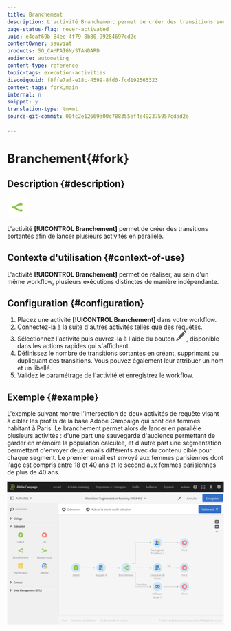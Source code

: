 ```yaml
---
title: Branchement
description: L'activité Branchement permet de créer des transitions sortantes afin de lancer plusieurs activités en parallèle.
page-status-flag: never-activated
uuid: e4eaf69b-84ee-4f79-8b80-99284697cd2c
contentOwner: sauviat
products: SG_CAMPAIGN/STANDARD
audience: automating
content-type: reference
topic-tags: execution-activities
discoiquuid: f8ffe7af-e18c-4599-8fd0-fcd192565323
context-tags: fork,main
internal: n
snippet: y
translation-type: tm+mt
source-git-commit: 00fc2e12669a00c788355ef4e492375957cdad2e

---
```



# Branchement{#fork}

## Description {#description}

![](assets/fork.png)

L'activité **[!UICONTROL Branchement]** permet de créer des transitions sortantes afin de lancer plusieurs activités en parallèle.

## Contexte d'utilisation {#context-of-use}

L'activité **[!UICONTROL Branchement]** permet de réaliser, au sein d'un même workflow, plusieurs exécutions distinctes de manière indépendante.

## Configuration {#configuration}

1. Placez une activité **[!UICONTROL Branchement]** dans votre workflow.
1. Connectez-la à la suite d'autres activités telles que des requêtes.
1. Sélectionnez l'activité puis ouvrez-la à l'aide du bouton ![](assets/edit_darkgrey-24px.png), disponible dans les actions rapides qui s'affichent.
1. Définissez le nombre de transitions sortantes en créant, supprimant ou dupliquant des transitions. Vous pouvez également leur attribuer un nom et un libellé.
1. Validez le paramétrage de l'activité et enregistrez le workflow.

## Exemple {#example}

L'exemple suivant montre l'intersection de deux activités de requête visant à cibler les profils de la base Adobe Campaign qui sont des femmes habitant à Paris. Le branchement permet alors de lancer en parallèle plusieurs activités : d'une part une sauvegarde d'audience permettant de garder en mémoire la population calculée, et d'autre part une segmentation permettant d'envoyer deux emails différents avec du contenu ciblé pour chaque segment. Le premier email est envoyé aux femmes parisiennes dont l'âge est compris entre 18 et 40 ans et le second aux femmes parisiennes de plus de 40 ans.

![](assets/wkf_fork_example.png)

